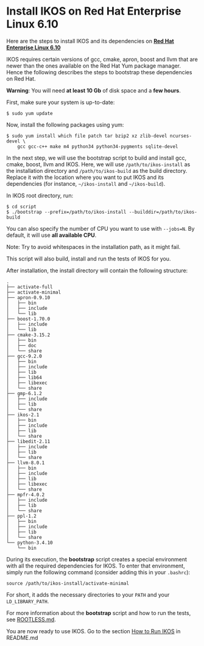 Install IKOS on Red Hat Enterprise Linux 6.10
=============================================

Here are the steps to install IKOS and its dependencies on **[Red Hat Enterprise Linux 6.10](https://www.redhat.com/en/technologies/linux-platforms/enterprise-linux)**

IKOS requires certain versions of gcc, cmake, apron, boost and llvm that are newer than the ones available on the Red Hat Yum package manager. Hence the following describes the steps to bootstrap these dependencies on Red Hat.

**Warning**: You will need **at least 10 Gb** of disk space and a **few hours**.

First, make sure your system is up-to-date:

```
$ sudo yum update
```

Now, install the following packages using yum:

```
$ sudo yum install which file patch tar bzip2 xz zlib-devel ncurses-devel \
    gcc gcc-c++ make m4 python34 python34-pygments sqlite-devel
```

In the next step, we will use the bootstrap script to build and install gcc, cmake, boost, llvm and IKOS.
Here, we will use `/path/to/ikos-install` as the installation directory and `/path/to/ikos-build` as the build directory. Replace it with the location where you want to put IKOS and its dependencies (for instance, `~/ikos-install` and `~/ikos-build`).

In IKOS root directory, run:

```
$ cd script
$ ./bootstrap --prefix=/path/to/ikos-install --builddir=/path/to/ikos-build
```

You can also specify the number of CPU you want to use with `--jobs=N`. By default, it will use **all available CPU**.

Note: Try to avoid whitespaces in the installation path, as it might fail.

This script will also build, install and run the tests of IKOS for you.

After installation, the install directory will contain the following structure:

```
.
├── activate-full
├── activate-minimal
├── apron-0.9.10
│   ├── bin
│   ├── include
│   └── lib
├── boost-1.70.0
│   ├── include
│   └── lib
├── cmake-3.15.2
│   ├── bin
│   ├── doc
│   └── share
├── gcc-9.2.0
│   ├── bin
│   ├── include
│   ├── lib
│   ├── lib64
│   ├── libexec
│   └── share
├── gmp-6.1.2
│   ├── include
│   ├── lib
│   └── share
├── ikos-2.1
│   ├── bin
│   ├── include
│   ├── lib
│   └── share
├── libedit-2.11
│   ├── include
│   ├── lib
│   └── share
├── llvm-8.0.1
│   ├── bin
│   ├── include
│   ├── lib
│   ├── libexec
│   └── share
├── mpfr-4.0.2
│   ├── include
│   ├── lib
│   └── share
├── ppl-1.2
│   ├── bin
│   ├── include
│   ├── lib
│   └── share
└── python-3.4.10
    └── bin
```

During its execution, the **bootstrap** script creates a special environment with all the required dependencies for IKOS. To enter that environment, simply run the following command (consider adding this in your `.bashrc`):

```
source /path/to/ikos-install/activate-minimal
```

For short, it adds the necessary directories to your `PATH` and your `LD_LIBRARY_PATH`.

For more information about the **bootstrap** script and how to run the tests, see [ROOTLESS.md](ROOTLESS.md).

You are now ready to use IKOS. Go to the section [How to Run IKOS](../../README.md#how-to-run-ikos) in README.md
